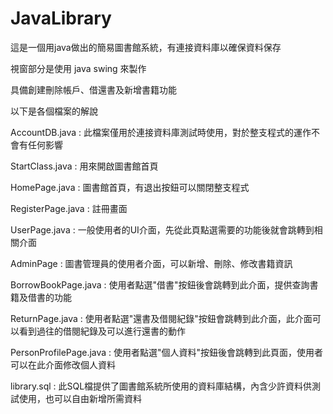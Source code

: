 # JavaLibrary

這是一個用java做出的簡易圖書館系統，有連接資料庫以確保資料保存

視窗部分是使用 java swing 來製作

具備創建刪除帳戶、借還書及新增書籍功能

以下是各個檔案的解說

  AccountDB.java : 此檔案僅用於連接資料庫測試時使用，對於整支程式的運作不會有任何影響

  StartClass.java : 用來開啟圖書館首頁

  HomePage.java : 圖書館首頁，有退出按鈕可以關閉整支程式

  RegisterPage.java : 註冊畫面

  UserPage.java : 一般使用者的UI介面，先從此頁點選需要的功能後就會跳轉到相關介面

  AdminPage : 圖書管理員的使用者介面，可以新增、刪除、修改書籍資訊

  BorrowBookPage.java : 使用者點選"借書"按鈕後會跳轉到此介面，提供查詢書籍及借書的功能

  ReturnPage.java : 使用者點選"還書及借閱紀錄"按鈕會跳轉到此介面，此介面可以看到過往的借閱紀錄及可以進行還書的動作

  PersonProfilePage.java : 使用者點選"個人資料"按鈕後會跳轉到此頁面，使用者可以在此介面修改個人資料

  library.sql : 此SQL檔提供了圖書館系統所使用的資料庫結構，內含少許資料供測試使用，也可以自由新增所需資料
